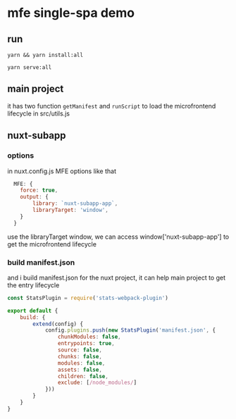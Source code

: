 # mfe single-spa demo

## run

```shell
yarn && yarn install:all

yarn serve:all
```

## main project

it has two function `getManifest` and `runScript` to load the microfrontend lifecycle in src/utils.js

## nuxt-subapp

### options

in nuxt.config.js MFE options like that

```js
  MFE: {
    force: true,
    output: {
        library: `nuxt-subapp-app`,
        libraryTarget: 'window',
    }
  }
```

use the libraryTarget window, we can access window['nuxt-subapp-app'] to get the microfrontend lifecycle


### build manifest.json

and i build manifest.json for the nuxt project, it can help main project to get the entry lifecycle

```js
const StatsPlugin = require('stats-webpack-plugin')

export default {
    build: {
        extend(config) {
            config.plugins.push(new StatsPlugin('manifest.json', {
                chunkModules: false,
                entrypoints: true,
                source: false,
                chunks: false,
                modules: false,
                assets: false,
                children: false,
                exclude: [/node_modules/]
            }))
        }
    }
}
```